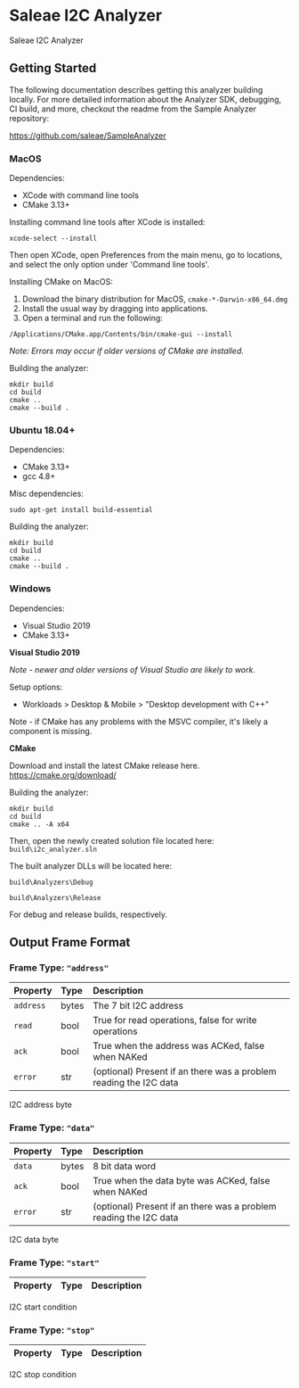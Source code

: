 # Saleae I2C Analyzer

Saleae I2C Analyzer

## Getting Started

The following documentation describes getting this analyzer building locally. For more detailed information about the Analyzer SDK, debugging, CI build, and more, checkout the readme from the Sample Analyzer repository:

https://github.com/saleae/SampleAnalyzer

### MacOS

Dependencies:

- XCode with command line tools
- CMake 3.13+

Installing command line tools after XCode is installed:

```
xcode-select --install
```

Then open XCode, open Preferences from the main menu, go to locations, and select the only option under 'Command line tools'.

Installing CMake on MacOS:

1. Download the binary distribution for MacOS, `cmake-*-Darwin-x86_64.dmg`
2. Install the usual way by dragging into applications.
3. Open a terminal and run the following:

```
/Applications/CMake.app/Contents/bin/cmake-gui --install
```

_Note: Errors may occur if older versions of CMake are installed._

Building the analyzer:

```
mkdir build
cd build
cmake ..
cmake --build .
```

### Ubuntu 18.04+

Dependencies:

- CMake 3.13+
- gcc 4.8+

Misc dependencies:

```
sudo apt-get install build-essential
```

Building the analyzer:

```
mkdir build
cd build
cmake ..
cmake --build .
```

### Windows

Dependencies:

- Visual Studio 2019
- CMake 3.13+

**Visual Studio 2019**

_Note - newer and older versions of Visual Studio are likely to work._

Setup options:

- Workloads > Desktop & Mobile > "Desktop development with C++"

Note - if CMake has any problems with the MSVC compiler, it's likely a component is missing.

**CMake**

Download and install the latest CMake release here.
https://cmake.org/download/

Building the analyzer:

```
mkdir build
cd build
cmake .. -A x64
```

Then, open the newly created solution file located here: `build\i2c_analyzer.sln`

The built analyzer DLLs will be located here:

`build\Analyzers\Debug`

`build\Analyzers\Release`

For debug and release builds, respectively.


## Output Frame Format
  
### Frame Type: `"address"`

| Property | Type | Description |
| :--- | :--- | :--- |
| `address` | bytes | The 7 bit I2C address |
| `read` | bool | True for read operations, false for write operations |
| `ack` | bool | True when the address was ACKed, false when NAKed |
| `error` | str | (optional) Present if an there was a problem reading the I2C data |

I2C address byte

### Frame Type: `"data"`

| Property | Type | Description |
| :--- | :--- | :--- |
| `data` | bytes | 8 bit data word |
| `ack` | bool | True when the data byte was ACKed, false when NAKed |
| `error` | str | (optional) Present if an there was a problem reading the I2C data |

I2C data byte

### Frame Type: `"start"`

| Property | Type | Description |
| :--- | :--- | :--- |


I2C start condition

### Frame Type: `"stop"`

| Property | Type | Description |
| :--- | :--- | :--- |


I2C stop condition

